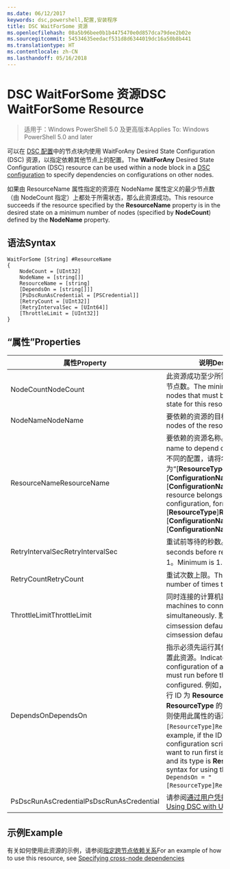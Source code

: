 ```yaml
---
ms.date: 06/12/2017
keywords: dsc,powershell,配置,安装程序
title: DSC WaitForSome 资源
ms.openlocfilehash: 08a5b96bee0b1b4475470e0d857dca79dee2b02e
ms.sourcegitcommit: 54534635eedacf531d8d6344019dc16a50b8b441
ms.translationtype: HT
ms.contentlocale: zh-CN
ms.lasthandoff: 05/16/2018
---
```

# <a name="dsc-waitforsome-resource"></a><span data-ttu-id="87725-103">DSC WaitForSome 资源</span><span class="sxs-lookup"><span data-stu-id="87725-103">DSC WaitForSome Resource</span></span>

> <span data-ttu-id="87725-104">适用于：Windows PowerShell 5.0 及更高版本</span><span class="sxs-lookup"><span data-stu-id="87725-104">Applies To: Windows PowerShell 5.0 and later</span></span>

<span data-ttu-id="87725-105">可以在 [DSC 配置](configurations.md)中的节点块内使用 WaitForAny Desired State Configuration (DSC) 资源，以指定依赖其他节点上的配置。</span><span class="sxs-lookup"><span data-stu-id="87725-105">The **WaitForAny** Desired State Configuration (DSC) resource can be used within a node block in a [DSC configuration](configurations.md) to specify dependencies on configurations on other nodes.</span></span>

<span data-ttu-id="87725-106">如果由 ResourceName 属性指定的资源在 NodeName 属性定义的最少节点数（由 NodeCount 指定）上都处于所需状态，那么此资源成功。</span><span class="sxs-lookup"><span data-stu-id="87725-106">This resource succeeds if the resource specified by the **ResourceName** property is in the desired state on a minimum number of nodes (specified by **NodeCount**) defined by the **NodeName** property.</span></span>


## <a name="syntax"></a><span data-ttu-id="87725-107">语法</span><span class="sxs-lookup"><span data-stu-id="87725-107">Syntax</span></span>

```
WaitForSome [String] #ResourceName
{
    NodeCount = [UInt32]
    NodeName = [string[]]
    ResourceName = [string]
    [DependsOn = [string[]]]
    [PsDscRunAsCredential = [PSCredential]]
    [RetryCount = [UInt32]]
    [RetryIntervalSec = [UInt64]]
    [ThrottleLimit = [UInt32]]
}
```

## <a name="properties"></a><span data-ttu-id="87725-108">“属性”</span><span class="sxs-lookup"><span data-stu-id="87725-108">Properties</span></span>

|  <span data-ttu-id="87725-109">属性</span><span class="sxs-lookup"><span data-stu-id="87725-109">Property</span></span>  |  <span data-ttu-id="87725-110">说明</span><span class="sxs-lookup"><span data-stu-id="87725-110">Description</span></span>   |
|---|---|
| <span data-ttu-id="87725-111">NodeCount</span><span class="sxs-lookup"><span data-stu-id="87725-111">NodeCount</span></span>| <span data-ttu-id="87725-112">此资源成功至少所需的处于相应状态的节点数。</span><span class="sxs-lookup"><span data-stu-id="87725-112">The minimum number of nodes that must be in the desired state for this resource to succeed.</span></span>|
| <span data-ttu-id="87725-113">NodeName</span><span class="sxs-lookup"><span data-stu-id="87725-113">NodeName</span></span>| <span data-ttu-id="87725-114">要依赖的资源的目标节点。</span><span class="sxs-lookup"><span data-stu-id="87725-114">The target nodes of the resource to depend on.</span></span>|
| <span data-ttu-id="87725-115">ResourceName</span><span class="sxs-lookup"><span data-stu-id="87725-115">ResourceName</span></span>| <span data-ttu-id="87725-116">要依赖的资源名称。</span><span class="sxs-lookup"><span data-stu-id="87725-116">The resource name to depend on.</span></span> <span data-ttu-id="87725-117">如果此资源属于不同的配置，请将名称的格式设置为“[__ResourceType__]__ResourceName__::[__ConfigurationName__]::[__ConfigurationName__]”</span><span class="sxs-lookup"><span data-stu-id="87725-117">If this resource belongs to a different configuration, format the name as "[__ResourceType__]__ResourceName__::[__ConfigurationName__]::[__ConfigurationName__]"</span></span>|
| <span data-ttu-id="87725-118">RetryIntervalSec</span><span class="sxs-lookup"><span data-stu-id="87725-118">RetryIntervalSec</span></span>| <span data-ttu-id="87725-119">重试前等待的秒数。</span><span class="sxs-lookup"><span data-stu-id="87725-119">The number of seconds before retrying.</span></span> <span data-ttu-id="87725-120">最小值为 1。</span><span class="sxs-lookup"><span data-stu-id="87725-120">Minimum is 1.</span></span>|
| <span data-ttu-id="87725-121">RetryCount</span><span class="sxs-lookup"><span data-stu-id="87725-121">RetryCount</span></span>| <span data-ttu-id="87725-122">重试次数上限。</span><span class="sxs-lookup"><span data-stu-id="87725-122">The maximum number of times to retry.</span></span>|
| <span data-ttu-id="87725-123">ThrottleLimit</span><span class="sxs-lookup"><span data-stu-id="87725-123">ThrottleLimit</span></span>| <span data-ttu-id="87725-124">同时连接的计算机数量。</span><span class="sxs-lookup"><span data-stu-id="87725-124">Number of machines to connect simultaneously.</span></span> <span data-ttu-id="87725-125">默认值为 new-cimsession default。</span><span class="sxs-lookup"><span data-stu-id="87725-125">Default is new-cimsession default.</span></span>|
| <span data-ttu-id="87725-126">DependsOn</span><span class="sxs-lookup"><span data-stu-id="87725-126">DependsOn</span></span> | <span data-ttu-id="87725-127">指示必须先运行其他资源的配置，再配置此资源。</span><span class="sxs-lookup"><span data-stu-id="87725-127">Indicates that the configuration of another resource must run before this resource is configured.</span></span> <span data-ttu-id="87725-128">例如，如果你想要首先运行 ID 为 __ResourceName__、类型为 __ResourceType__ 的资源配置脚本块，则使用此属性的语法为 `DependsOn = "[ResourceType]ResourceName"`。</span><span class="sxs-lookup"><span data-stu-id="87725-128">For example, if the ID of the resource configuration script block that you want to run first is __ResourceName__ and its type is __ResourceType__, the syntax for using this property is `DependsOn = "[ResourceType]ResourceName"`.</span></span>|
| <span data-ttu-id="87725-129">PsDscRunAsCredential</span><span class="sxs-lookup"><span data-stu-id="87725-129">PsDscRunAsCredential</span></span> | <span data-ttu-id="87725-130">请参阅[通过用户凭据使用 DSC](https://docs.microsoft.com/powershell/dsc/runasuser)</span><span class="sxs-lookup"><span data-stu-id="87725-130">See [Using DSC with User Credentials](https://docs.microsoft.com/powershell/dsc/runasuser)</span></span> |


## <a name="example"></a><span data-ttu-id="87725-131">示例</span><span class="sxs-lookup"><span data-stu-id="87725-131">Example</span></span>

<span data-ttu-id="87725-132">有关如何使用此资源的示例，请参阅[指定跨节点依赖关系](crossNodeDependencies.md)</span><span class="sxs-lookup"><span data-stu-id="87725-132">For an example of how to use this resource, see [Specifying cross-node dependencies](crossNodeDependencies.md)</span></span>